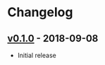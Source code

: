 # Changelog

## [v0.1.0](https://github.com/tshlabs/redeye/tree/0.1.0) - 2018-09-08
* Initial release
